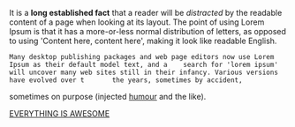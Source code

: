 It is a **long established fact** that a reader will be *distracted* by the readable content of a page when looking at its layout. The point of using Lorem Ipsum is that it has a more-or-less normal distribution of letters, as opposed to using 'Content here, content here', making it look like readable English.

	Many desktop publishing packages and web page editors now use Lorem Ipsum as their default model text, and a 	search for 'lorem ipsum' will uncover many web sites still in their infancy. Various versions have evolved over t		the years, sometimes by accident, 

sometimes on purpose (injected [humour](https://www.youtube.com/watch?v=HttF5HVYtlQ) and the like).

[EVERYTHING IS AWESOME](https://www.youtube.com/watch?v=StTqXEQ2l-Y)


